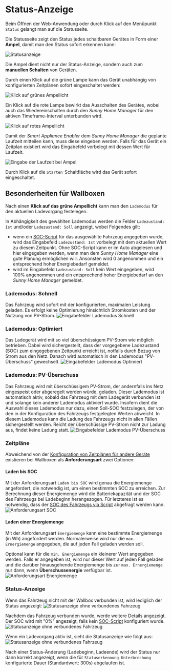 # Status-Anzeige

Beim Öffnen der Web-Anwendung oder durch Klick auf den Menüpunkt `Status` gelangt man auf die Statusseite.

Die Statusseite zeigt den Status jedes schaltbaren Gerätes in Form einer **Ampel**, damit man den Status sofort erkennen kann:

![Statusanzeige](../pics/fe/StatusView.png)

Die Ampel dient nicht nur der Status-Anzeige, sondern auch zum **manuellen Schalten** von Geräten.

Durch einen Klick auf die grüne Lampe kann das Gerät unabhängig von konfigurierten Zeitplänen sofort eingeschaltet werden:

![Klick auf grünes Ampellicht](../pics/fe/StatusViewGreenHover.png)

Ein Klick auf die rote Lampe bewirkt das Ausschalten des Gerätes, wobei auch das Wiedereinschalten durch den *Sunny Home Manager* für den aktiven Timeframe-Interval unterbunden wird.

![Klick auf rotes Ampellicht](../pics/fe/StatusViewRedHover.png)

Damit der *Smart Appliance Enabler* dem *Sunny Home Manager* die geplante Laufzeit mitteilen kann, muss diese eingeben werden. Falls für das Gerät ein Zeitplan existiert wird das Eingabefeld vorbelegt mit dessen Wert für Laufzeit.

![Eingabe der Laufzeit bei Ampel](../pics/fe/StatusEdit.png)

Durch Klick auf die `Starten`-Schaltfläche wird das Gerät sofort eingeschaltet.

## Besonderheiten für Wallboxen

Nach einen **Klick auf das grüne Ampellicht** kann man den `Lademodus` für den aktuellen Ladevorgang festelegen.

In Abhängigkeit des gewählten Lademodus werden die Felder `Ladezustand: Ist` und/oder `Ladezustand: Soll` angzeigt, wobei Folgendes gilt:
- wenn ein [SOC-Script](soc/SOC_DE.md) für das ausgewählte Fahrzeug angegeben wurde, wird das Eingabefeld ```Ladezustand: Ist``` vorbelegt mit dem aktuellen Wert zu diesem Zeitpunkt. Ohne SOC-Script kann er im Auto abgelesen und hier eingegeben werden, wenn man dem *Sunny Home Manager* eine gute Planung ermöglichen will. Ansonsten wird 0 angenommen und ein entsprechend hoher Energiebedarf gemeldet.
- wird im Eingabefeld ```Ladezustand: Soll``` kein Wert eingegeben, wird 100% angenommen und ein entsprechend hoher Energiebedarf an den *Sunny Home Manager* gemeldet.

### Lademodus: Schnell
Das Fahrzeug wird sofort mit der konfigurierten, maximalen Leistung geladen. Es erfolgt keine Optimierung hinsichtlich Stromkosten und der Nutzung von PV-Strom.
![Eingabefelder Lademodus Schnell](../pics/fe/StatusEVAmpelEdit.png)

### Lademodus: Optimiert

Das Ladegerät wird mit so viel überschüssigem PV-Strom wie möglich betrieben. Dabei wird sichergestellt, dass der vorgegebene Ladezustand (SOC) zum eingegebenen Zeitpunkt erreicht ist, notfalls durch Bezug von Strom aus den Netz. Danach wird automatisch in den Lademodus "PV-Überschuss" gewechselt.
![Eingabefelder Lademodus Optimiert](../pics/fe/StatusEVAmpelEditOptimized.png)

### Lademodus: PV-Überschuss

Das Fahrzeug wird mit überschüssigem PV-Strom, der andernfalls ins Netz eingespeist oder abgeregelt werden würde, geladen. Dieser Lademodus ist automatisch aktiv, sobald das Fahrzeug mit dem Ladegerät verbunden ist und solange kein anderer Lademodus aktiviert wurde. Insofern dient die Auswahl dieses Lademodus nur dazu, einen Soll-SOC festzulegen, der von den in der Konfiguration des Fahrzeugs festgelegten Werten abweicht. In diesem Lademodus kann die Ladung des Fahrzeugs nicht in allen Fällen sichergestellt werden. Reicht der überschüssige PV-Strom nicht zur Ladung aus, findet keine Ladung statt.
![Eingabefelder Lademodus PV-Überschuss](../pics/fe/StatusEVAmpelEditExcessEnergy.png)

### Zeitpläne
Abweichend von der [Konfiguration von Zeitplänen für andere Geräte](Configuration_DE.md#zeitpläne) existieren bei Wallboxen als **Anforderungsart** zwei Optionen:

#### Laden bis SOC
Mit der Anforderungsart `Laden bis SOC` wird genau die Energiemenge angefordert, die notwendig ist, um einen bestimmten SOC zu erreichen. Zur Berechnung dieser Energiemenge wird die Batteriekapazität und der SOC des Fahrzeugs bei Ladebeginn herangezogen. Für letzteres ist es notwendig, dass der [SOC des Fahrzeugs via Script](soc/SOC_DE.md) abgefragt werden kann.
![Anforderungsart SOC](../pics/fe/SchaltzeitenTagesplanSOC.png)

#### Laden einer Energiemenge

Mit der Anforderungsart `Energiemenge` kann eine bestimmte Energiemenge (in Wh) angefordert werden. Normalerweise wird nur die `max. Ernergiemenge` angegeben, die auf jeden Fall geladen werden soll.

Optional kann für die `min. Energiemenge` ein kleinerer Wert angegeben werden. Falls er angegeben ist, wird nur dieser Wert auf jeden Fall geladen und die darüber hinausgehende Energiemenge bis zur `max. Ernergiemenge` nur dann, wenn **Überschussenergie** verfügbar ist.
![Anforderungsart Energiemenge](../pics/fe/SchaltzeitenTagesplanEnergiemenge.png)

### Status-Anzeige

Wenn das Fahrzeug nicht mit der Wallbox verbunden ist, wird lediglich der Status angezeigt:
![Statusanzeige ohne verbundenes Fahrzeug](../pics/fe/StatusEVAmpelViewNotConnected.png)

Nachdem das Fahrzeug verbunden wurde, werde weitere Details angezeigt. Der SOC wird mit "0%" angezeigt, falls kein [SOC-Script](#fahrzeuge) konfiguriert wurde.
![Statusanzeige ohne verbundenes Fahrzeug](../pics/fe/StatusEVAmpelViewConnected.png)

Wenn ein Ladevorgang aktiv ist, sieht die Statusanzeige wie folgt aus:
![Statusanzeige ohne verbundenes Fahrzeug](../pics/fe/StatusEVAmpelViewCharging.png)

Nach einer Status-Änderung (Ladebeginn, Ladeende) wird der Status nur dann korrekt angezeigt, wenn die für `Statuserkennung-Unterbrechung` konfigurierte Dauer (Standardwert: 300s) abgelaufen ist.

